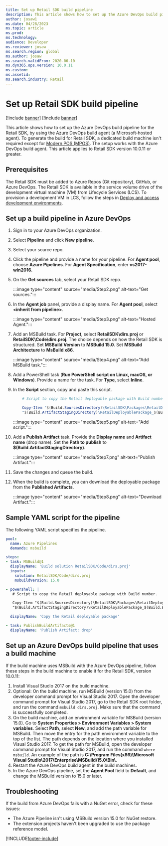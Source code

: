 ```yaml
---
title: Set up Retail SDK build pipeline
description: This article shows how to set up the Azure DevOps build pipeline for the Retail SDK.
author: josaw1
ms.date: 04/28/2023
ms.topic: article
ms.prod: 
ms.technology: 
audience: Developer
ms.reviewer: josaw
ms.search.region: global
ms.author: josaw
ms.search.validFrom: 2020-06-10
ms.dyn365.ops.version: 10.0.11
ms.custom: 
ms.assetid: 
ms.search.industry: Retail
---
```


# Set up Retail SDK build pipeline

[!include [banner](../../includes/banner.md)]
[!include [banner](../../includes/retail-sdk-deprecation-banner.md)]

This article shows how to set up the Azure DevOps build pipeline for the Retail SDK, by using the Azure DevOps build agent (a Microsoft-hosted agent). To generate the build for Retail SDK, a dedicated build machine isn't required except for [Modern POS (MPOS)](mpos-build-agent.md#why-cant-i-use-an-azure-devops-hosted-agent). The setup works with the Azure DevOps build agent. This article applies to Retail SDK version 10.0.11 or greater. 

## Prerequisites

The Retail SDK must be added to Azure Repos (Git repository), GitHub, or Azure DevOps. The Retail SDK is available in the service volume drive of the development virtual machine (VM) from Lifecycle Services (LCS). To provision a development VM in LCS, follow the steps in [Deploy and access development environments](../../../fin-ops-core/dev-itpro/dev-tools/access-instances.md).

## Set up a build pipeline in Azure DevOps

1. Sign in to your Azure DevOps organization.
2. Select **Pipeline** and click **New pipeline**.
3. Select your source repo.
4. Click the pipeline and provide a name for your pipeline. For **Agent pool**, choose **Azure Pipelines**. For **Agent Specification**, enter **vs2017-win2016**.
5. On the **Get sources** tab, select your Retail SDK repo.

    :::image type="content" source="media/Step2.png" alt-text="Get sources.":::
    
6. In the **Agent job** panel, provide a display name. For **Agent pool**, select **\<inherit from pipeline\>**.

    :::image type="content" source="media/Step3.png" alt-text="Hosted Agent.":::

7. Add an MSBuild task. For **Project**, select **RetailSDK\\dirs.proj** or **RetailSDK\\Code\\dirs.proj**. The choice depends on how the Retail SDK is structured. Set **MSBuild Version** to **MSBuild 15.0**. Set **MSBuild Architecture** to **MsBuild x86**.

    :::image type="content" source="media/Step4.png" alt-text="Add MSBuild task.":::

8. Add a PowerShell task (**Run PowerShell script on Linux, macOS, or Windows**). Provide a name for the task. For **Type**, select **Inline**.

9. In the **Script** section, copy and paste this script.

    ```Powershell
        # Script to copy the Retail deployable package with Build number.

        Copy-Item "$(Build.SourcesDirectory)\RetailSDK\Packages\RetailDeployablePackage\RetailDeployablePackage.zip" -Destination
        "$(Build.ArtifactStagingDirectory)\RetailDeployablePackage_$(Build.BuildNumber).zip"
    ```

    :::image type="content" source="media/Step5.png" alt-text="Add script.":::

10. Add a **Publish Artifact** task. Provide the **Display name** and **Artifact name** (drop name). Set the **Path to publish** to **$(Build.ArtifactStagingDirectory)**.

    :::image type="content" source="media/Step7.png" alt-text="Publish Artifact.":::

10. Save the changes and queue the build.

11. When the build is complete, you can download the deployable package from the **Published Artifacts**.

    :::image type="content" source="media/Step8.png" alt-text="Download Artifact.":::

## Sample YAML script for the pipeline

The following YAML script specifies the pipeline.

```YAML
pool:
  name: Azure Pipelines
  demands: msbuild

steps:
- task: MSBuild@1
  displayName: 'Build solution RetailSDK/Code/dirs.proj'
  inputs:
    solution: RetailSDK/Code/dirs.proj
    msbuildVersion: 15.0

- powershell: |
   # Script to copy the Retail deployable package with Build number.

   Copy-Item "$(Build.SourcesDirectory)\RetailSDK\Packages\RetailDeployablePackage\RetailDeployablePackage.zip" -Destination
   "$(Build.ArtifactStagingDirectory)\RetailDeployablePackage_$(Build.BuildNumber).zip"

  displayName: 'Copy the Retail deployable package'

- task: PublishBuildArtifacts@1
  displayName: 'Publish Artifact: drop'
```

## Set up an Azure DevOps build pipeline that uses a build machine

If the build machine uses MSBuild with the Azure DevOps pipeline, follow these steps in the build machine to enable it for the Retail SDK, version 10.0.11:

1. Install Visual Studio 2017 on the build machine.
2. Optional: On the build machine, run MSBuild (version 15.0) from the developer command prompt for Visual Studio 2017. Open the developer command prompt for Visual Studio 2017, go to the Retail SDK root folder, and run the command `msbuild dirs.proj`. Make sure that the command is successfully completed.
3. On the build machine, add an environment variable for MSBuild (version 15.0). Go to **System Properties \> Environment Variables \> System variables**. Select **Path**, select **New**, and add the path variable for MSBuild. Then move the entry for the path environment variable to the top of the list. The path depends on the location where you installed Visual Studio 2017. To get the path for MSBuild, open the developer command prompt for Visual Studio 2017, and run the command `where msbuild`. An example of the path is **C:\\Program Files(x86)\\Microsoft Visual Studio\\2017\\Enterprise\\MSBuild\\15.0\\Bin\\**.
4. Restart the Azure DevOps build agent in the build machines.
5. In the Azure DevOps pipeline, set the **Agent Pool** field to **Default**, and change the MSBuild version to 15.0 or later.

## Troubleshooting

If the build from Azure DevOps fails with a NuGet error, check for these issues:

- The Azure Pipeline isn't using MSBuild version 15.0 for NuGet restore.
- The extension projects haven't been upgraded to use the package reference model.


[!INCLUDE[footer-include](../../../includes/footer-banner.md)]
